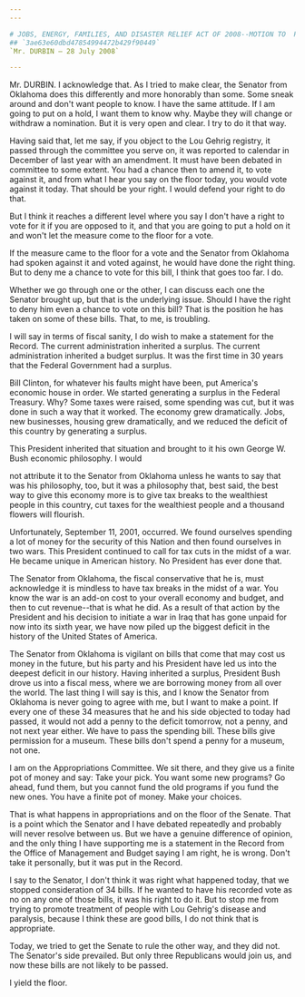 ```yaml
---
---

# JOBS, ENERGY, FAMILIES, AND DISASTER RELIEF ACT OF 2008--MOTION TO  PROCEED
## `3ae63e60dbd47854994472b429f90449`
`Mr. DURBIN — 28 July 2008`

---
```



Mr. DURBIN. I acknowledge that. As I tried to make clear, the Senator 
from Oklahoma does this differently and more honorably than some. Some 
sneak around and don't want people to know. I have the same attitude. 
If I am going to put on a hold, I want them to know why. Maybe they 
will change or withdraw a nomination. But it is very open and clear. I 
try to do it that way.

Having said that, let me say, if you object to the Lou Gehrig 
registry, it passed through the committee you serve on, it was reported 
to calendar in December of last year with an amendment. It must have 
been debated in committee to some extent. You had a chance then to 
amend it, to vote against it, and from what I hear you say on the floor 
today, you would vote against it today. That should be your right. I 
would defend your right to do that.

But I think it reaches a different level where you say I don't have a 
right to vote for it if you are opposed to it, and that you are going 
to put a hold on it and won't let the measure come to the floor for a 
vote.

If the measure came to the floor for a vote and the Senator from 
Oklahoma had spoken against it and voted against, he would have done 
the right thing. But to deny me a chance to vote for this bill, I think 
that goes too far. I do.

Whether we go through one or the other, I can discuss each one the 
Senator brought up, but that is the underlying issue. Should I have the 
right to deny him even a chance to vote on this bill? That is the 
position he has taken on some of these bills. That, to me, is 
troubling.

I will say in terms of fiscal sanity, I do wish to make a statement 
for the Record. The current administration inherited a surplus. The 
current administration inherited a budget surplus. It was the first 
time in 30 years that the Federal Government had a surplus.

Bill Clinton, for whatever his faults might have been, put America's 
economic house in order. We started generating a surplus in the Federal 
Treasury. Why? Some taxes were raised, some spending was cut, but it 
was done in such a way that it worked. The economy grew dramatically. 
Jobs, new businesses, housing grew dramatically, and we reduced the 
deficit of this country by generating a surplus.

This President inherited that situation and brought to it his own 
George W. Bush economic philosophy. I would


not attribute it to the Senator from Oklahoma unless he wants to say 
that was his philosophy, too, but it was a philosophy that, best said, 
the best way to give this economy more is to give tax breaks to the 
wealthiest people in this country, cut taxes for the wealthiest people 
and a thousand flowers will flourish.

Unfortunately, September 11, 2001, occurred. We found ourselves 
spending a lot of money for the security of this Nation and then found 
ourselves in two wars. This President continued to call for tax cuts in 
the midst of a war. He became unique in American history. No President 
has ever done that.

The Senator from Oklahoma, the fiscal conservative that he is, must 
acknowledge it is mindless to have tax breaks in the midst of a war. 
You know the war is an add-on cost to your overall economy and budget, 
and then to cut revenue--that is what he did. As a result of that 
action by the President and his decision to initiate a war in Iraq that 
has gone unpaid for now into its sixth year, we have now piled up the 
biggest deficit in the history of the United States of America.

The Senator from Oklahoma is vigilant on bills that come that may 
cost us money in the future, but his party and his President have led 
us into the deepest deficit in our history. Having inherited a surplus, 
President Bush drove us into a fiscal mess, where we are borrowing 
money from all over the world. The last thing I will say is this, and I 
know the Senator from Oklahoma is never going to agree with me, but I 
want to make a point. If every one of these 34 measures that he and his 
side objected to today had passed, it would not add a penny to the 
deficit tomorrow, not a penny, and not next year either. We have to 
pass the spending bill. These bills give permission for a museum. These 
bills don't spend a penny for a museum, not one.

I am on the Appropriations Committee. We sit there, and they give us 
a finite pot of money and say: Take your pick. You want some new 
programs? Go ahead, fund them, but you cannot fund the old programs if 
you fund the new ones. You have a finite pot of money. Make your 
choices.

That is what happens in appropriations and on the floor of the 
Senate. That is a point which the Senator and I have debated repeatedly 
and probably will never resolve between us. But we have a genuine 
difference of opinion, and the only thing I have supporting me is a 
statement in the Record from the Office of Management and Budget saying 
I am right, he is wrong. Don't take it personally, but it was put in 
the Record.

I say to the Senator, I don't think it was right what happened today, 
that we stopped consideration of 34 bills. If he wanted to have his 
recorded vote as no on any one of those bills, it was his right to do 
it. But to stop me from trying to promote treatment of people with Lou 
Gehrig's disease and paralysis, because I think these are good bills, I 
do not think that is appropriate.

Today, we tried to get the Senate to rule the other way, and they did 
not. The Senator's side prevailed. But only three Republicans would 
join us, and now these bills are not likely to be passed.

I yield the floor.